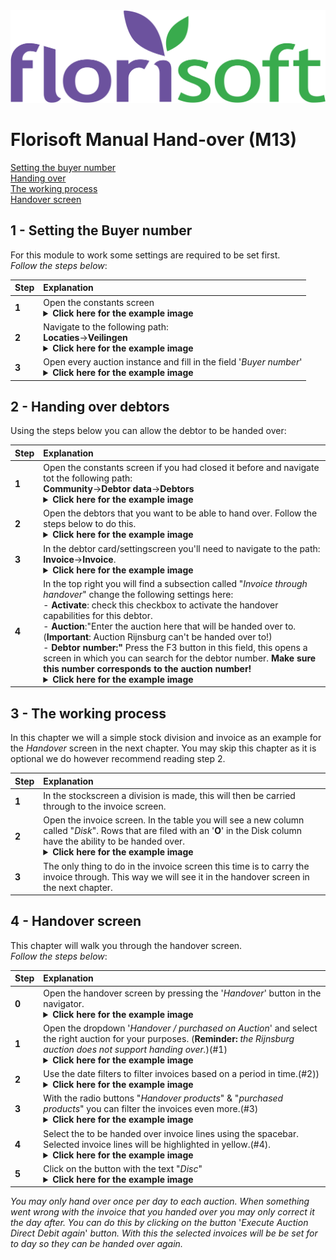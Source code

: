 <img src="../../fslogo.png">

# Florisoft Manual Hand-over (M13)

[Setting the buyer number](#1---setting-the-buyer-number)  
[Handing over](#2---handing-over-debtors)  
[The working process](#3---the-working-process)  
[Handover screen](#4---handover-screen)    

## 1 - Setting the Buyer number

For this module to work some settings are required to be set first. <br>*Follow the steps below*:

|Step|Explanation|
|:--|:--|
|**1**|Open the constants screen<details><summary><b>Click here for the example image</b></summary><img src=".Handover Manual/media/image1.png"></details>|
|**2**|Navigate to the following path: <br>**Locaties**→**Veilingen**<details><summary><b>Click here for the example image</b></summary><img src=".Handover Manual/media/image2.png"></details>|
|**3**|Open every auction instance and fill in the field '*Buyer number*'<details><summary><b>Click here for the example image</b></summary><img src=".Handover Manual/media/image3.png"></details>|

## 2 - Handing over debtors

Using the steps below you can allow the debtor to be handed over:

|Step|Explanation|
|:--|:--|
|**1**|Open the constants screen if you had closed it before and navigate tot the following path:<br>**Community**→**Debtor data**→**Debtors**<details><summary><b>Click here for the example image</b></summary><img src=".Handover Manual/media/image4.png"></details>|
|**2**|Open the debtors that you want to be able to hand over. Follow the steps below to do this.<details><summary><b>Click here for the example image</b></summary><img src=".Handover Manual/media/image4.png"></details>|
|**3**|In the debtor card/settingscreen you'll need to navigate to the path:<br>**Invoice**→**Invoice**.<details><summary><b>Click here for the example image</b></summary><img src=".Handover Manual/media/image4.png"></details>|
|**4**|In the top right you will find a subsection called "*Invoice through handover*" change the following settings here:<br>- **Activate**: check this checkbox to activate the handover capabilities for this debtor.<br>- **Auction**:"Enter the auction here that will be handed over to.(**Important**: Auction Rijnsburg can't be handed over to!)<br>- **Debtor number:"** Press the F3 button in this field, this opens a screen in which you can search for the debtor number. **Make sure this number corresponds to the auction number!**<details><summary><b>Click here for the example image</b></summary><img src=".Handover Manual/media/image4.png"></details>|


## 3 - The working process
 
In this chapter we will a simple stock division and invoice as an example for the *Handover* screen in the next chapter. You may skip this chapter as it is optional we do however recommend reading step 2.

|Step|Explanation|
|:--|:--|
|**1**|In the stockscreen a division is made, this will then be carried through to the invoice screen.|
|**2**|Open the invoice screen. In the table you will see a new column called "*Disk*". Rows that are filed with an '**O**' in the Disk column have the ability to be handed over.<details><summary><b>Click here for the example image</b></summary><img src=".Handover Manual/media/image5.png"></details>|
|**3**|The only thing to do in the invoice screen this time is to carry the invoice through. This way we will see it in the handover screen in the next chapter.|


## 4 - Handover screen

This chapter will walk you through the handover screen.<br>*Follow the steps below*:

|Step|Explanation|
|:--|:--|
|**0**|Open the handover screen  by pressing the '*Handover*' button in the navigator.<details><summary><b>Click here for the example image</b></summary><img src=".Handover Manual/media/image6.png"></details>|
|**1**|Open the dropdown '*Handover / purchased on Auction*' and select the right auction for your purposes. (**Reminder:** *the Rijnsburg auction does not support handing over.*)(#1)<details><summary><b>Click here for the example image</b></summary><img src=".Handover Manual/media/image7.png"></details>|
|**2**|Use the date filters to filter invoices based on a period in time.(#2))<details><summary><b>Click here for the example image</b></summary><img src=".Handover Manual/media/image7.png"></details>|
|**3**|With the radio buttons "*Handover products*" & "*purchased products*" you can filter the invoices even more.(#3)<details><summary><b>Click here for the example image</b></summary><img src=".Handover Manual/media/image7.png"></details>|
|**4**|Select the to be handed over invoice lines using the spacebar. Selected invoice lines will be highlighted in yellow.(#4).<details><summary><b>Click here for the example image</b></summary><img src=".Handover Manual/media/image7.png"></details>|
|**5**|Click on the button with the text "*Disc*" <details><summary><b>Click here for the example image</b></summary><img src=".Handover Manual/media/image7.png"></details>|


*You may only hand over once per day to each auction. When something went wrong with the invoice that you handed over you may only correct it the day after. You can do this by clicking on the button* '*Execute Auction Direct Debit again*' *button. With this the selected invoices will be be set for to day so they can be handed over again.*